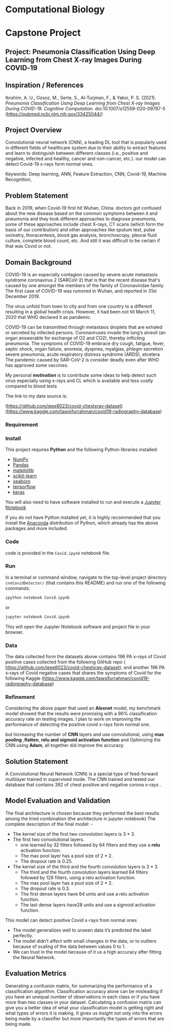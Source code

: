 
# Computational Biology  
# Capstone Project
## Project: Pneumonia Classification Using Deep Learning from Chest X‑ray Images During COVID‑19


## Inspiration / References
Ibrahim, A. U., Ozsoz, M., Serte, S., Al-Turjman, F., & Yakoi, P. S. (2021). _Pneumonia Classification Using Deep Learning from Chest X-ray Images During COVID-19. Cognitive Computation._ doi:10.1007/s12559-020-09787-5
(https://pubmed.ncbi.nlm.nih.gov/33425044/)

## Project Overview
Convolutional neural network (CNN), a leading DL tool that is popularly used in different fields of healthcare system due to their ability to extract features and learn to distinguish between different classes (i.e., positive and negative, infected and healthy, cancer and non-cancer, etc.). our model can detect Covid-19 x-rays form normal ones.
  
Keywords: Deep learning, ANN, Feature Extraction, CNN, Covid-19, Machine Recognition, 

## Problem Statement
Back in 2019, when Covid-19 first hit Wuhan, China. doctors got confused about the new disease based on the common symptoms between it and pneumonia and they took different approaches to diagnose pneumonia, some of these approaches include chest X-rays,
CT scans (which form the basis of our contribution) and other approaches like sputum test, pulse oximetry, thoracentesis, blood gas analysis, bronchoscopy, pleural fluid culture, complete blood count, etc. And still it was difficult to be certain if that was Covid or not.

## Domain Background
COVID-19 is an especially contagion caused by severe acute metastasis syndrome coronavirus 2 (SARCoV-2) that is that the recent disease that's caused by one amongst
the members of the family of Coronaviridae family.  The first case of COVID-19 was rumored in Wuhan, and reported in  31st December 2019. 

The virus unfold from town to city and from one country to a different resulting in a global health crisis. However, it had been not till March 11, 2020 that WHO declared it as pandemic.

COVID-19 can be transmitted through metastasis droplets that are exhaled or secreted by infected persons. Coronaviruses invade the lung’s alveoli (an organ answerable for exchange of O2 and CO2), thereby inflicting pneumonia. The symptoms of COVID-19 embrace dry cough, fatigue, fever, septic shock, organ failure, anorexia, dyspnea, myalgias, phlegm secretion severe pneumonia, acute respiratory distress syndrome (ARDS), etcetera The pandemic caused by SAR-CoV-2 is consider deadly even after WHO has approved some  vaccines.

My personal **motivation** is to contribute some ideas to help detect such virus especially using x-rays and CL which is available and less costly compared to blood tests 

The link to my data source is:

(https://github.com/ieee8023/covid-chestxray-dataset)
(https://www.kaggle.com/tawsifurrahman/covid19-radiography-database)

### Requirement
### Install

This project requires **Python** and the following Python libraries installed:

- [NumPy](http://www.numpy.org/)
- [Pandas](http://pandas.pydata.org/)
- [matplotlib](http://matplotlib.org/)
- [scikit-learn](http://scikit-learn.org/stable/)
- [seaborn](https://seaborn.pydata.org/)
- [tensorflow](https://www.tensorflow.org/)
- [keras](https://keras.io/)


You will also need to have software installed to run and execute a [Jupyter Notebook](http://ipython.org/notebook.html)

If you do not have Python installed yet, it is highly recommended that you install the [Anaconda](http://continuum.io/downloads) distribution of Python, which already has the above packages and more included. 

### Code

code is provided in the `Covid.ipynb` notebook file. 

### Run

In a terminal or command window, navigate to the top-level project directory `cnnCovidDetector/` (that contains this README) and run one of the following commands:

```bash
ipython notebook Covid.ipynb
```  
or
```bash
jupyter notebook Covid.ipynb
```

This will open the Jupyter Notebook software and project file in your browser.

### Data
The data collected form the datasets above contains 196 PA x-rays of Covid positive cases collected from the following GitHub repo ( https://github.com/ieee8023/covid-chestxray-dataset), and another 196 PA x-rays of Covid negative cases that shares the symptoms of Covid for the following Kaggle (https://www.kaggle.com/tawsifurrahman/covid19-radiography-database)

### Refinement
Considering the above paper that used an **Alexnet** model, my benchmark model showed that the results were promising with a 96% classification accuracy rate on testing images. I plan to work on improving the performance of detecting the positive covid x-rays form normal one.

but Increasing the number of **CNN** layers and use convolutional, using **max pooling** ,**flatten**,  **relu and sigmoid activation function** and Optimizing the CNN using **Adam**, all together did improve the accuracy.

## Solution Statement
A Convolutional Neural Network (CNN) is a special type of feed-forward multilayer trained in supervised mode. The CNN trained and tested our database that contains 392 of chest positive and negative corona x-rays . 

## Model Evaluation and Validation 

The final architecture is chosen because they performed the best results among the tried combination (the architecture in jupyter notebook) The complete description of the final model: - 
* The kernel size of the first two convolution layers is 3 * 3. 
* The first two convolutional layers. 
  - one learned by 32 filters followed by 64 filters and they use a **relu** activation function. 
  - The max pool layer has a pool size of 2 * 2. 
  - The dropout rate is 0.25. 
 * The kernel size of the third and the fourth convolution layers is 3 * 3. 
   - The third and the fourth convolution layers learned 64 filters followed by 128 filters, using a relu activation function. 
   - The max pool layer has a pool size of 2 * 2.
   - The dropout rate is 0.3. 
   - The first dense layers have 64 units and use a relu activation function. 
   - The last dense layers have28 units and use a sigmoid activation function. 

This model can detect positive Covid x-rays from normal ones 
- The model generalizes well to unseen data it’s predicted the label perfectly. 
- The model didn’t affect with small changes in the data, or to outliers because of scaling of the data between values 0 to 1. 
- We can trust in the model because of it us a high accuracy after fitting the Neural Network.

## Evaluation Metrics
Generating a confusion matrix, for summarizing the performance of a classification algorithm. Classification accuracy alone can be misleading if you have an unequal number of observations in each class or if you have more than two classes in your dataset. Calculating a confusion matrix can give you a better idea of what your classification model is getting right and what types of errors it is making. It gives us insight not only into the errors being made by a classifier but more importantly the types of errors that are being made.


